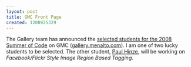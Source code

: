 ```yaml
--- 
layout: post
title: GMC Front Page
created: 1208925329
---
```

The Gallery team has announced the <a href="http://gallery.menalto.com/summer_of_code/2008/projects">selected students for the 2008 Summer of Code</a> on GMC (<a href="http://gallery.menalto.com">gallery.menalto.com</a>). I am one of two lucky students to be selected. The other student, <a href="http://phinze.com">Paul Hinze</a>, will be working on <em>Facebook/Flickr Style Image Region Based Tagging</em>.

